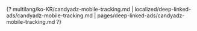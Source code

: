 {? multilang/ko-KR/candyadz-mobile-tracking.md | localized/deep-linked-ads/candyadz-mobile-tracking.md | pages/deep-linked-ads/candyadz-mobile-tracking.md ?}
